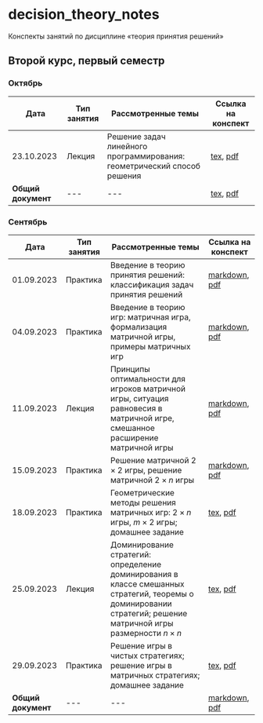 # decision_theory_notes

Конспекты занятий по дисциплине «теория принятия решений» 

## Второй курс, первый семестр

### Октябрь

| Дата       | Тип занятия | Рассмотренные темы                               | Ссылка на конспект |
|------------|-------------|--------------------------------------------------|--------------------|
| 23.10.2023 | Лекция | Решение задач линейного программирования: геометрический способ решения | [tex](semester_01/october/sources/23-10-2023.tex), [pdf](semester_01/october/renders/23-10-2023.pdf)       |
| **Общий документ** | --- | ---| [tex](semester_01/october/sources/october.tex), [pdf](semester_01/october/renders/october.pdf) |

### Сентябрь

| Дата       | Тип занятия | Рассмотренные темы                               | Ссылка на конспект |
|------------|-------------|--------------------------------------------------|--------------------|
| 01.09.2023 | Практика | Введение в теорию принятия решений: классификация задач принятия решений | [markdown](semester_01/september/01-09-2023.md), [pdf](semester_01/september/render/01-09-2023.pdf)       |
| 04.09.2023 | Практика | Введение в теорию игр: матричная игра, формализация матричной игры, примеры матричных игр | [markdown](semester_01/september/04-09-2023.md), [pdf](semester_01/september/render/04-09-2023.pdf)       |
| 11.09.2023 | Лекция | Принципы оптимальности для игроков матричной игры, ситуация равновесия в матричной игре, смешанное расширение матричной игры | [markdown](semester_01/september/11-09-2023.md), [pdf](semester_01/september/render/11-09-2023.pdf)       |
| 15.09.2023 | Практика | Решение матричной $2 \times 2$ игры, решение матричной $2 \times n$ игры | [markdown](semester_01/september/15-09-2023.md), [pdf](semester_01/september/render/15-09-2023.pdf)       |
| 18.09.2023 | Практика | Геометрические методы решения матричных игр: $2 \times n$ игры, $m \times 2$ игры; домашнее задание | [tex](semester_01/september/18-09-2023.tex), [pdf](semester_01/september/render/18-09-2023.pdf)       |
| 25.09.2023 | Лекция | Доминирование стратегий: определение доминирования в классе смешанных стратегий, теоремы о доминировании стратегий; решение матричной игры размерности $n \times n$ | [tex](semester_01/september/25-09-2023.tex), [pdf](semester_01/september/render/25-09-2023.pdf)       |
| 29.09.2023 | Практика | Решение игры в чистых стратегиях; решение игры в матричных стратегиях; домашнее задание | [tex](semester_01/september/29-09-2023.tex), [pdf](semester_01/september/render/29-09-2023.pdf)       |
| **Общий документ** | --- | ---| [markdown](semester_01/september/september.md), [pdf](semester_01/september/render/september.pdf)       |